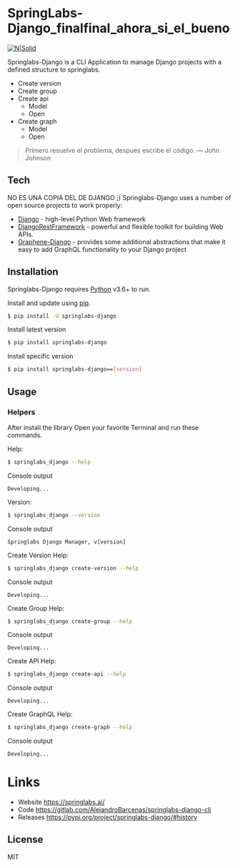 # SpringLabs-Django_finalfinal_ahora_si_el_bueno

[![N|Solid](https://media-exp1.licdn.com/dms/image/C510BAQFwuqeqniHBZA/company-logo_200_200/0?e=2159024400&v=beta&t=6NzQE2q0ajsrE0Sqk3wwduccebQ1GltG4_6FCIeVUrY)](https://springlabs.ai)

Springlabs-Django is a CLI Application to manage Django projects with a defined structure to springlabs.
  - Create version
  - Create group
  - Create api
    - Model
    - Open
  - Create graph
    - Model
    - Open

> Primero resuelve el problema,
> despues escribe el código.  — John Johnson

## Tech
NO ES UNA COPIA DEL DE DJANGO ;)
Springlabs-Django uses a number of open source projects to work properly:
* [Django] - high-level Python Web framework
* [DjangoRestFramework] - powerful and flexible toolkit for building Web APIs.
* [Graphene-Django] - provides some additional abstractions that make it easy to add GraphQL functionality to your Django project

## Installation

Springlabs-Django requires [Python](https://www.python.org/downloads/release/python-3611/) v3.6+ to run.

Install and update using [pip](https://pip.pypa.io/en/stable/quickstart/).

```sh
$ pip install -U springlabs-django
```
Install latest version
```sh
$ pip install springlabs-django
```
Install specific version
```sh
$ pip install springlabs-django==[version]
```
## Usage
### Helpers
After install the library
Open your favorite Terminal and run these commands.

Help:
```sh
$ springlabs_django --help
```
Console output
~~~
Developing...
~~~
Version:
```sh
$ springlabs_django --version
```
Console output
~~~
Springlabs Django Manager, v[version]
~~~
Create Version Help:
```sh
$ springlabs_django create-version --help
```
Console output
~~~
Developing...
~~~
Create Group Help:
```sh
$ springlabs_django create-group --help
```
Console output
~~~
Developing...
~~~
Create API Help:
```sh
$ springlabs_django create-api --help
```
Console output
~~~
Developing...
~~~
Create GraphQL Help:
```sh
$ springlabs_django create-graph --help
```
Console output
~~~
Developing...
~~~

# Links
- Website https://springlabs.ai/
- Code https://gitlab.com/AlejandroBarcenas/springlabs-django-cli
- Releases https://pypi.org/project/springlabs-django/#history

License
----
MIT

[//]: # (These are reference links used in the body of this note and get stripped out when the markdown processor does its job. There is no need to format nicely because it shouldn't be seen. Thanks SO - http://stackoverflow.com/questions/4823468/store-comments-in-markdown-syntax)
   [Django]: <https://www.djangoproject.com/>
   [DjangoRestFramework]: <https://www.django-rest-framework.org/>
   [Graphene-Django]: <https://docs.graphene-python.org/projects/django/en/latest/>
   [Python]: <https://www.python.org/downloads/release/python-3611/>
